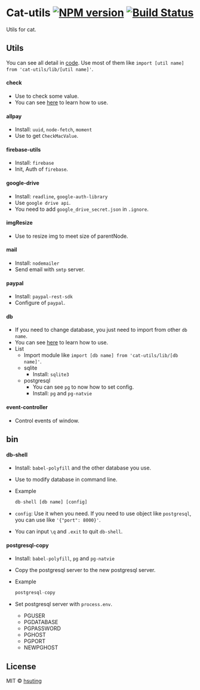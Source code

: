 # Cat-utils [![NPM version][npm-image]][npm-url] [![Build Status][travis-image]][travis-url]
Utils for cat.

## Utils
You can see all detail in [code](./src). Use most of them like `import [util name] from 'cat-utils/lib/[util name]'`.

#### check
- Use to check some value.
- You can see [here](./test/check.js) to learn how to use.

#### allpay
- Install: `uuid`, `node-fetch`, `moment`
- Use to get `CheckMacValue`.

#### firebase-utils
- Install: `firebase`
- Init, Auth of `firebase`.

#### google-drive
- Install: `readline`, `google-auth-library`
- Use `google drive api`.
- You need to add `google_drive_secret.json` in `.ignore`.

#### imgResize
- Use to resize img to meet size of parentNode.

#### mail
- Install: `nodemailer`
- Send email with `smtp` server.

#### paypal
- Install: `paypal-rest-sdk`
- Configure of `paypal`.

#### db
- If you need to change database, you just need to import from other `db name`.
- You can see [here](./test/db.js) to learn how to use.
- List
  - Import module like `import [db name] from 'cat-utils/lib/[db name]'`.
  - sqlite
    - Install: `sqlite3`
  - postgresql
    - You can see `pg` to now how to set config.
    - Install: `pg` and `pg-natvie`

#### event-controller
- Control events of window.

## bin
#### db-shell
- Install: `babel-polyfill` and the other database you use.
- Use to modify database in command line.
- Example

  ```js
  db-shell [db name] [config]
  ```

- `config`: Use it when you need. If you need to use object like `postgresql`, you can use like `'{"port": 8000}'`.
- You can input `\q` and `.exit` to quit `db-shell`.

#### postgresql-copy
- Install: `babel-polyfill`, `pg` and `pg-natvie`
- Copy the postgresql server to the new postgresql server.
- Example

  ```js
  postgresql-copy
  ```

- Set postgresql server with `process.env`.
  - PGUSER
  - PGDATABASE
  - PGPASSWORD
  - PGHOST
  - PGPORT
  - NEWPGHOST

## License
MIT © [hsuting](http://hsuting.com)

[npm-image]: https://badge.fury.io/js/cat-utils.svg
[npm-url]: https://npmjs.org/package/cat-utils
[travis-image]: https://travis-ci.org/HsuTing/cat-utils.svg?branch=master
[travis-url]: https://travis-ci.org/HsuTing/cat-utils
